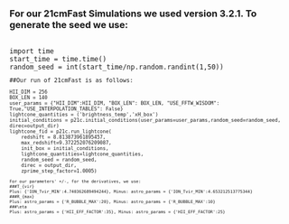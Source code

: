 ### For our 21cmFast Simulations we used version 3.2.1. To generate the seed we use:
<code>
import time
start_time = time.time()
random_seed = int(start_time/np.random.randint(1,50))
<code>
##Our run of 21cmFast is as follows:
<code>
HII_DIM = 256
BOX_LEN = 140
user_params = {"HII_DIM":HII_DIM, "BOX_LEN": BOX_LEN, "USE_FFTW_WISDOM": True,"USE_INTERPOLATION_TABLES": False}
lightcone_quantities = ('brightness_temp','xH_box')
initial_conditions = p21c.initial_conditions(user_params=user_params,random_seed=random_seed, direc=output_dir)
lightcone_fid = p21c.run_lightcone(
    redshift = 8.813873961895457,
    max_redshift=9.372252076209087,
    init_box = initial_conditions,
    lightcone_quantities=lightcone_quantities,
    random_seed = random_seed,
    direc = output_dir,
    zprime_step_factor=1.0005)
<code>
For our parameters' +/-, for the derivatives, we use:
###T_{vir}
Plus: {'ION_Tvir_MIN':4.740362689494244}, Minus: astro_params = {'ION_Tvir_MIN':4.653212513775344}
###R_{max}
Plus: astro_params = {'R_BUBBLE_MAX':20}, Minus: astro_params = {'R_BUBBLE_MAX':10}
###\eta
Plus: astro_params = {'HII_EFF_FACTOR':35}, Minus: astro_params = {'HII_EFF_FACTOR':25}
